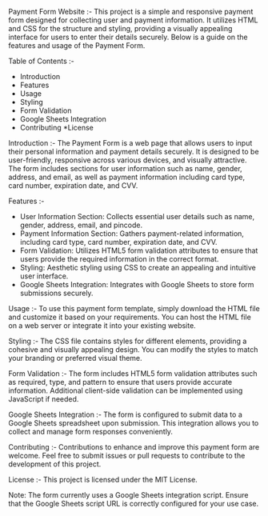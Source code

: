 Payment Form Website :-
  This project is a simple and responsive payment form designed for collecting user and payment information. It utilizes HTML and CSS for the structure and styling, providing a visually appealing interface for users to enter their details securely. Below is a guide on the features and usage of the Payment Form.

Table of Contents :-
* Introduction
* Features
* Usage
* Styling
* Form Validation
* Google Sheets Integration
* Contributing
*License


Introduction :-
  The Payment Form is a web page that allows users to input their personal information and payment details securely. It is designed to be user-friendly, responsive across various devices, and visually attractive. The form includes sections for user information such as name, gender, address, and email, as well as payment information including card type, card number, expiration date, and CVV.

Features :-
* User Information Section: Collects essential user details such as name, gender, address, email, and pincode.
* Payment Information Section: Gathers payment-related information, including card type, card number, expiration date, and CVV.
* Form Validation: Utilizes HTML5 form validation attributes to ensure that users provide the required information in the correct format.
* Styling: Aesthetic styling using CSS to create an appealing and intuitive user interface.
* Google Sheets Integration: Integrates with Google Sheets to store form submissions securely.

Usage :-
  To use this payment form template, simply download the HTML file and customize it based on your requirements. You can host the HTML file on a web server or integrate it into your existing website.

Styling :-
  The CSS file contains styles for different elements, providing a cohesive and visually appealing design. You can modify the styles to match your branding or preferred visual theme.

Form Validation :-
  The form includes HTML5 form validation attributes such as required, type, and pattern to ensure that users provide accurate information. Additional client-side validation can be implemented using JavaScript if needed.

Google Sheets Integration :-
  The form is configured to submit data to a Google Sheets spreadsheet upon submission. This integration allows you to collect and manage form responses conveniently.

Contributing :-
  Contributions to enhance and improve this payment form are welcome. Feel free to submit issues or pull requests to contribute to the development of this project.

License :-
  This project is licensed under the MIT License.

Note: The form currently uses a Google Sheets integration script. Ensure that the Google Sheets script URL is correctly configured for your use case.







